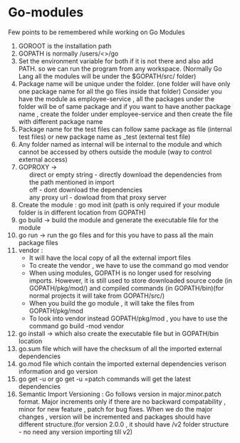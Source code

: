 # Go-modules

Few points to be remembered while working on Go Modules

1. GOROOT is the installation path 
2. GOPATH is normally /users/<>/go
3. Set the environment variable for both if it is not there and also add PATH. so we can run the program from any workspace. (Normally Go Lang all the modules will be under the $GOPATH/src/ folder)
4. Package name will be unique under the folder. (one folder will have only one package name for all the go files inside that folder)
   Consider you have the module as employee-service , all the packages under the folder will be of same package and if you want to have another package name , create the folder under employee-service and then create the file with different package name
5. Package name for the test files can follow same package as file (internal test files) or new package name as <package name of the file>_test (external test file)
6. Any folder named as internal will be internal to the module and which cannot be accessed by others outside the module (way to control  external access)
7. GOPROXY -> <ul>direct or empty string - directly download the dependencies from the path mentioned in import</ul>
              <ul>off - dont download the dependencies</ul>
              <ul>any proxy url - dowload from that proxy server</ul>
8. Create the module : go mod init <path to your module directoy>      (path is only required if your module folder is in different location from GOPATH)
9. go build -> build the module and generate the executable file for the module
10. go run -> run the go files and for this you have to pass all the main package files
11. vendor :
      * It will have the local copy of all the external import files
      * To create the vendor , we have to use the command go mod vendor
      * When using modules, GOPATH is no longer used for resolving imports.
However, it is still used to store downloaded source code (in GOPATH/pkg/mod/)
and compiled commands (in GOPATH/bin)(for normal projects it will take from GOPATH/src/)
      * When you build the go module , it will take the files from GOPATH/pkg/mod
      * To look into vendor instead GOPATH/pkg/mod , you have to use the command go build -mod vendor
12. go install -> which also create the executable file but in GOPATH/bin location
13. go.sum file which will have the checksum of all the imported external dependencies
14. go.mod file which contain the imported external dependencies verison information and go version
15. go get -u or go get -u =patch commands will get the latest dependencies
16. Semantic Import Versioning : 
               Go follows version in major.minor.patch format. Major increments only if there are no backward compatability , minor for new feature , patch for bug fixes.
               When we do the major changes , version will be incremented and packages should have different structure.(for version 2.0.0 , it should have /v2 folder structure - no need any version importing till v2)
               
          
